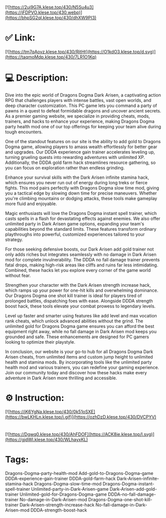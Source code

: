 [![https://2uj9G7A.klese.top/430/N5Su4u3](https://jFDPVO.klese.top/430.webp)](https://bhpSG2ql.klese.top/430/dhXW9PI3)
# ✅ Link:
[![https://tm7qAovz.klese.top/430/RitHt](https://O1kdO3.klese.top/d.svg)](https://taqmoMdp.klese.top/430/7LR1O1Kq)
# 💻 Description:
Dive into the epic world of Dragons Dogma Dark Arisen, a captivating action RPG that challenges players with intense battles, vast open worlds, and deep character customization. This PC game lets you command a party of pawns in a quest to defeat formidable dragons and uncover ancient secrets. As a premier gaming website, we specialize in providing cheats, mods, trainers, and hacks to enhance your experience, making Dragons Dogma party health mod one of our top offerings for keeping your team alive during tough encounters.



One of the standout features on our site is the ability to add gold to Dragons Dogma game, allowing players to amass wealth effortlessly for better gear and upgrades. Our DDDA experience gain trainer accelerates leveling up, turning grueling quests into rewarding adventures with unlimited XP. Additionally, the DDDA gold farm hack streamlines resource gathering, so you can focus on exploration rather than endless grinding.



Enhance your survival skills with the Dark Arisen infinite stamina hack, which ensures you never run out of energy during long treks or fierce fights. This mod pairs perfectly with Dragons Dogma slow time mod, giving you a tactical edge by slowing down time for precise maneuvers. Whether you're climbing mountains or dodging attacks, these tools make gameplay more fluid and enjoyable.



Magic enthusiasts will love the Dragons Dogma instant spell trainer, which casts spells in a flash for devastating effects against enemies. We also offer unlimited party in Dark Arisen game options, expanding your team's capabilities beyond the standard limits. These features transform ordinary playthroughs into powerful, customized experiences tailored to your strategy.



For those seeking defensive boosts, our Dark Arisen add gold trainer not only adds riches but integrates seamlessly with no damage in Dark Arisen mod for complete invulnerability. The DDDA no fall damage trainer prevents fatal drops, making high-risk areas like cliffs and ruins far less intimidating. Combined, these hacks let you explore every corner of the game world without fear.



Strengthen your character with the Dark Arisen strength increase hack, which ramps up your power for one-hit kills and overwhelming dominance. Our Dragons Dogma one shot kill trainer is ideal for players tired of prolonged battles, dispatching foes with ease. Alongside DDDA strength boost hack, these tools elevate your combat prowess to legendary levels.



Level up faster and smarter using features like add level and max vocation rank cheats, which unlock advanced abilities without the grind. The unlimited gold for Dragons Dogma game ensures you can afford the best equipment right away, while no fall damage in Dark Arisen mod keeps you grounded and safe. These enhancements are designed for PC gamers looking to optimize their playstyle.



In conclusion, our website is your go-to hub for all Dragons Dogma Dark Arisen cheats, from unlimited items and custom jump height to unlimited health and stamina mods. By incorporating tools like the unlimited party health mod and various trainers, you can redefine your gaming experience. Join our community today and discover how these hacks make every adventure in Dark Arisen more thrilling and accessible.

# ⚙️ Instruction:
[![https://jK6YgNa.klese.top/430/0k51oSXE](https://bwLKHLn.klese.top/i.gif)](https://ozhDzD.klese.top/430/DVCPYV)
#
[![https://Dgwq0.klese.top/430/AhFDOF](https://ACK8ie.klese.top/l.svg)](https://gjdWl.klese.top/430/WLhayxKL)
# Tags:
Dragons-Dogma-party-health-mod Add-gold-to-Dragons-Dogma-game DDDA-experience-gain-trainer DDDA-gold-farm-hack Dark-Arisen-infinite-stamina-hack Dragons-Dogma-slow-time-mod Dragons-Dogma-instant-spell-trainer Unlimited-party-in-Dark-Arisen-game Dark-Arisen-add-gold-trainer Unlimited-gold-for-Dragons-Dogma-game DDDA-no-fall-damage-trainer No-damage-in-Dark-Arisen-mod Dragons-Dogma-one-shot-kill-trainer Dark-Arisen-strength-increase-hack No-fall-damage-in-Dark-Arisen-mod DDDA-strength-boost-hack







